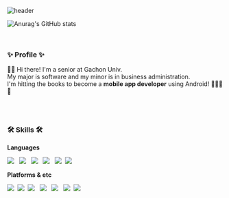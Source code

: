 ![header](https://capsule-render.vercel.app/api?type=waving&color=gradient&customColorList=24&height=280&section=header&text=Choi%20Jiwon&fontSize=80)

![Anurag's GitHub stats](https://github-readme-stats.vercel.app/api?username=SW-Choijiwon&theme=buefy&show_icons=true)

<br>
<h3> ✨ Profile ✨ </h3>
<p> 🙌🏻 Hi there! I'm a senior at Gachon Univ. <br>
  My major is software and my minor is in business administration. <br>
  I'm hitting the books to become a <b>mobile app developer</b> using Android! 👩🏻‍💻🔥<br>
</p>


<br><br>
<h3> 🛠 Skills 🛠 </h3>
<p><b> Languages </b></p>
<p>
<img src="https://img.shields.io/badge/C-A8B9CC?style=flat-square&logo=c&logoColor=white"/></a> &nbsp
<img src="https://img.shields.io/badge/C++-00599C?style=flat-square&logo=c%2B%2B&logoColor=white"/></a> &nbsp
<img src="https://img.shields.io/badge/Java-007396?style=flat-square&logo=Java&logoColor=white"/></a> &nbsp
<img src="https://img.shields.io/badge/Python-3776AB?style=flat-square&logo=Python&logoColor=white"/></a> &nbsp
<img src="https://img.shields.io/badge/Kotlin-7F52FF?style=flat-square&logo=Kotlin&logoColor=white"/></a>&nbsp 
<img src="https://img.shields.io/badge/JavaScript-F7DF1E?style=flat-square&logo=JavaScript&logoColor=white"/></a> &nbsp 
</p>
<p><b> Platforms & etc </b></p>
<p>
<img src="https://img.shields.io/badge/Android-3DDC84?style=flat-square&logo=Android&logoColor=white"/></a>&nbsp 
<img src="https://img.shields.io/badge/MySQL-4479A1?style=flat-square&logo=MySQL&logoColor=white"/></a>&nbsp 
<img src="https://img.shields.io/badge/Oracle-F80000?style=flat-square&logo=Oracle&logoColor=white"/></a> &nbsp 
<img src="https://img.shields.io/badge/HTML5-E34F26?style=flat-square&logo=HTML5&logoColor=white"/></a> &nbsp 
<img src="https://img.shields.io/badge/CSS3-1572B6?style=flat-square&logo=CSS3&logoColor=white"/></a> &nbsp 
<img src="https://img.shields.io/badge/pytorch-EE4C2C?style=flat-square&logo=pytorch&logoColor=white"/></a>&nbsp 
<img src="https://img.shields.io/badge/Arduino-00979D?style=flat-square&logo=Arduino&logoColor=white"/></a> &nbsp 
</p>

<br>

